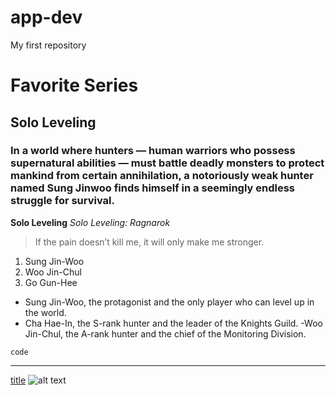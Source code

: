 # app-dev
My first repository
# Favorite Series
## Solo Leveling
### In a world where hunters — human warriors who possess supernatural abilities — must battle deadly monsters to protect mankind from certain annihilation, a notoriously weak hunter named Sung Jinwoo finds himself in a seemingly endless struggle for survival.
**Solo Leveling**
*Solo Leveling: Ragnarok*
>  If the pain doesn’t kill me, it will only make me stronger.
1. Sung Jin-Woo
2. Woo Jin-Chul
3. Go Gun-Hee
- Sung Jin-Woo, the protagonist and the only player who can level up in the world.
- Cha Hae-In, the S-rank hunter and the leader of the Knights Guild.
-Woo Jin-Chul, the A-rank hunter and the chief of the Monitoring Division.


`code`

---
[title](https://www.sololeveling.com)
![alt text](image.jpg)
